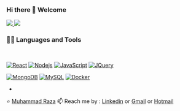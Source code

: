 ### Hi there 👋 Welcome

<a href="https://github.com/faisalraza32">
  <img src="https://github-readme-stats.vercel.app/api?username=faisalraza32&show_icons=true" />
</a>

<a href="https://github.com/faisalraza32">
  <img src="https://github-readme-stats.vercel.app/api/top-langs/?username=faisalraza32&layout=donut-vertical" />
</a>

### 👨‍💻 Languages and Tools

<br />

[![React](https://img.shields.io/badge/-React-black?style=flat&logo=react&link=https://github.com/faisalraza32)](https://github.com/faisalraza32) 
[![Nodejs](https://img.shields.io/badge/-Nodejs-green?style=flat&logo=Node.js&link=https://github.com/faisalraza32)](https://github.com/faisalraza32) 
[![JavaScript](https://img.shields.io/badge/-JavaScript-black?style=flat&logo=javascript&link=https://github.com/faisalraza32)](https://github.com/faisalraza32) 
[![JQuery](https://img.shields.io/badge/-JQuery-blue?style=flat&logo=jquery&link=https://github.com/faisalraza32)](https://github.com/faisalraza32) 

[![MongoDB](https://img.shields.io/badge/-MongoDB-FCA121?style=flat&logo=mongodb&link=https://github.com/faisalraza32)](https://gitlab.com/faisalraza32) 
[![MySQL](https://img.shields.io/badge/-MySQL-black?style=flat&logo=mysql&link=https://github.com/faisalraza32)](https://github.com/faisalraza32)
[![Docker](https://img.shields.io/badge/-Docker-black?style=flat&logo=docker&link=https://github.com/faisalraza32)](https://github.com/faisalraza32) 

- 

⭐️ [Muhammad Raza](https://github.com/faisalraza32) 📫 Reach me by : [Linkedin](https://www.linkedin.com/in/faisalraza32/) or [Gmail](mailto:faisalraza32@gmail.com) or [Hotmail](mailto:faisalraza32@hotmail.com)


<!--
**faisalraza32/faisalraza32** is a ✨ _special_ ✨ repository because its `README.md` (this file) appears on your GitHub profile.

Here are some ideas to get you started:

- 🔭 I’m currently working on ...
- 🌱 I’m currently learning ...
- 👯 I’m looking to collaborate on ...
- 🤔 I’m looking for help with ...
- 💬 Ask me about ...
- 📫 How to reach me: ...
- 😄 Pronouns: ...
- ⚡ Fun fact: ...
-->
